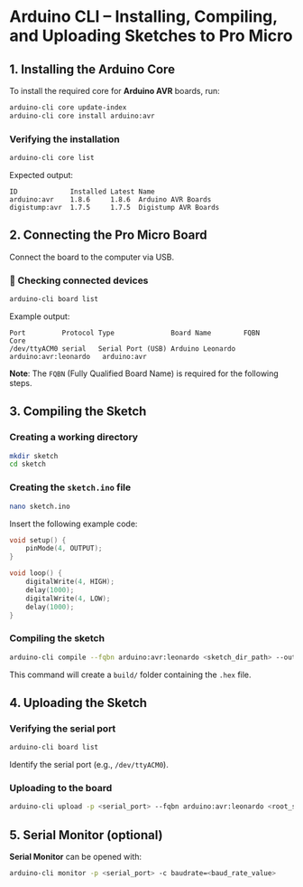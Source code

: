 # Arduino CLI – Installing, Compiling, and Uploading Sketches to Pro Micro

## 1. Installing the Arduino Core

To install the required core for **Arduino AVR** boards, run:

```bash
arduino-cli core update-index
arduino-cli core install arduino:avr
```

### Verifying the installation

```bash
arduino-cli core list
```

Expected output:

```
ID             Installed Latest Name
arduino:avr    1.8.6     1.8.6  Arduino AVR Boards
digistump:avr  1.7.5     1.7.5  Digistump AVR Boards
```

## 2. Connecting the **Pro Micro** Board

Connect the board to the computer via USB.

### 🔎 Checking connected devices

```bash
arduino-cli board list
```

Example output:

```
Port         Protocol Type              Board Name        FQBN                    Core
/dev/ttyACM0 serial   Serial Port (USB) Arduino Leonardo  arduino:avr:leonardo   arduino:avr
```

**Note**: The `FQBN` (Fully Qualified Board Name) is required for the following steps.

## 3. Compiling the Sketch

### Creating a working directory

```bash
mkdir sketch
cd sketch
```

### Creating the `sketch.ino` file

```bash
nano sketch.ino
```

Insert the following example code:

```cpp
void setup() {
    pinMode(4, OUTPUT);
}

void loop() {
    digitalWrite(4, HIGH);
    delay(1000);
    digitalWrite(4, LOW);
    delay(1000);
}
```

### Compiling the sketch

```bash
arduino-cli compile --fqbn arduino:avr:leonardo <sketch_dir_path> --output-dir <sketch_dir_path>
```

This command will create a `build/` folder containing the `.hex` file.

## 4. Uploading the Sketch

### Verifying the serial port

```bash
arduino-cli board list
```

Identify the serial port (e.g., `/dev/ttyACM0`).

### Uploading to the board

```bash
arduino-cli upload -p <serial_port> --fqbn arduino:avr:leonardo <root_sketch_folder_path>
```

## 5. Serial Monitor (optional)

**Serial Monitor** can be opened with:

```bash
arduino-cli monitor -p <serial_port> -c baudrate=<baud_rate_value>
```
